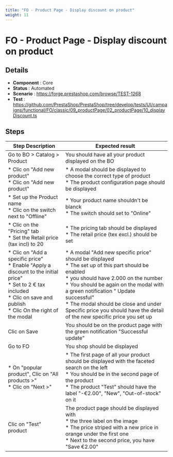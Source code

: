 ```yaml
---
title: "FO - Product Page - Display discount on product"
weight: 11
---
```


# FO - Product Page - Display discount on product
## Details
* **Component** : Core
* **Status** : Automated
* **Scenario** : https://forge.prestashop.com/browse/TEST-1268
* **Test** : https://github.com/PrestaShop/PrestaShop/tree/develop/tests/UI/campaigns/functional/FO/classic/09_productPage/02_productPage/10_displayDiscount.ts

## Steps
| Step Description | Expected result |
| ----- | ----- |
| Go to BO > Catalog > Product | You should have all your product displayed on the BO |
| * Clic on "Add new product"<br> * Clic on "Add new product" | * A modal should be displayed to choose the correct type of product <br> * The product configuration page should be displayed |
| * Set up the Product name <br> * Clic on the switch next to "Offline" | * Your product name shouldn't be blanck <br> * The switch should set to "Online" |
| * Clic on the "Pricing" tab<br> * Set the Retail price (tax incl) to 20 | * The pricing tab should be displayed<br> * The retail price (tex excl.) should be set |
| * Clic on "Add a specific price" <br> * Enable "Apply a discount to the initial price"<br> * Set to 2 € tax included <br> * Clic on save and publish<br> * Clic On the right of the modal | * A modal "Add new specific price" should be displayed <br> * The set up of this part should be enabled <br> * you should have 2.000 on the number <br> * You should be again on the modal with a green notification " Update successful"<br> * The modal should be close and under Specific price you should have the detail of the new specific price you set up |
| Clic on Save | You should be on the product page with the green notification "Successful update" |
| Go to FO | You shop should be displayed |
| * On "popular product", Clic on "All products >"<br> * Clic on "Next >" | * The first page of all your product should be displayed with the faceted search on the left <br> * You should be in the second page of the product<br> * The product "Test" should have the label "-€2.00", "New", "Out-of-stock" on it |
| Clic on "Test" product | The product page should be displayed with<br> * the three label on the image<br> * The price striped with a new price in orange under the first one<br> * Next to the second price, you have "Save €2.00" |
